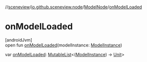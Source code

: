 //[sceneview](../../../index.md)/[io.github.sceneview.node](../index.md)/[ModelNode](index.md)/[onModelLoaded](on-model-loaded.md)

# onModelLoaded

[androidJvm]\
open fun [onModelLoaded](on-model-loaded.md)(modelInstance: [ModelInstance](../../io.github.sceneview.model/index.md#1724271641%2FClasslikes%2F-1571379623))

var [onModelLoaded](on-model-loaded.md): [MutableList](https://kotlinlang.org/api/latest/jvm/stdlib/kotlin.collections/-mutable-list/index.html)&lt;([ModelInstance](../../io.github.sceneview.model/index.md#1724271641%2FClasslikes%2F-1571379623)) -&gt; [Unit](https://kotlinlang.org/api/latest/jvm/stdlib/kotlin/-unit/index.html)&gt;
